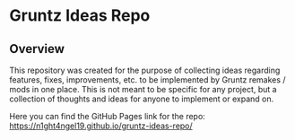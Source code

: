 # Gruntz Ideas Repo

## Overview
This repository was created for the purpose of collecting ideas regarding features, fixes, improvements, etc. to be implemented by Gruntz remakes / mods in one place. This is not meant to be specific for any project, but a collection of thoughts and ideas for anyone to implement or expand on.

Here you can find the GitHub Pages link for the repo: https://n1ght4ngel19.github.io/gruntz-ideas-repo/
